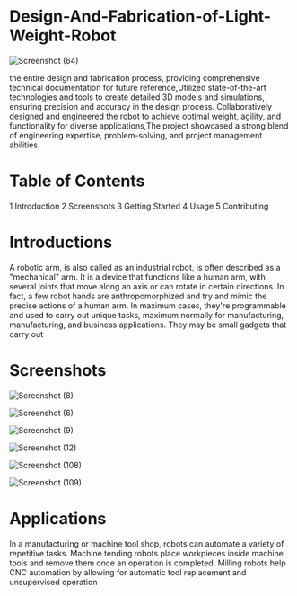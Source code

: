 # Design-And-Fabrication-of-Light-Weight-Robot

![Screenshot (64)](https://github.com/vishalkumar32/Design-And-Fabrication-of-Light-Weight-Robot/assets/111268202/44a85bf2-72a1-4dae-9d69-e292ba5c3a63)

the entire design and fabrication process, providing comprehensive technical documentation for future reference,Utilized
state-of-the-art technologies and tools to create detailed 3D models and simulations, ensuring precision and accuracy in the design process.
Collaboratively designed and engineered the robot to achieve optimal weight, agility, and functionality for diverse
applications,The project showcased a strong blend of engineering expertise, problem-solving, and project management abilities.

# Table of Contents
1 Introduction
2 Screenshots
3 Getting Started
4 Usage
5 Contributing

# Introductions
  A robotic arm, is also called as an industrial robot, is often described as a "mechanical" arm. It is a device that functions like a human arm, with several 
  joints that move along an axis or can rotate in certain directions. In fact, a few robot hands are anthropomorphized and try and mimic the precise actions of a 
  human arm. In maximum cases, they're programmable and used to carry out unique tasks, maximum normally for manufacturing, manufacturing, and business applications. 
  They may be small gadgets that carry out

# Screenshots
![Screenshot (8)](https://github.com/vishalkumar32/Design-And-Fabrication-of-Light-Weight-Robot/assets/111268202/5ac71d28-0eaa-44fb-8f97-17dab5b5b73e)


![Screenshot (6)](https://github.com/vishalkumar32/Design-And-Fabrication-of-Light-Weight-Robot/assets/111268202/c9a3792f-3650-4ad3-b6b8-fb2a3be6c6a8)


![Screenshot (9)](https://github.com/vishalkumar32/Design-And-Fabrication-of-Light-Weight-Robot/assets/111268202/dae2e422-134f-4191-a2c0-38dc9fc168ec)

![Screenshot (12)](https://github.com/vishalkumar32/Design-And-Fabrication-of-Light-Weight-Robot/assets/111268202/9fbe1708-e381-416e-98d4-b9ee9e674e35)


![Screenshot (108)](https://github.com/vishalkumar32/Design-And-Fabrication-of-Light-Weight-Robot/assets/111268202/5d38bab8-34e4-480d-8057-3b698d36a325)


![Screenshot (109)](https://github.com/vishalkumar32/Design-And-Fabrication-of-Light-Weight-Robot/assets/111268202/badf3340-f2e9-4b77-985e-a4f148a6bb31)

# Applications
In a manufacturing or machine tool shop, robots can automate a variety of repetitive tasks. Machine tending robots place workpieces inside machine tools and remove 
them once an operation is completed. Milling robots help CNC automation by allowing for automatic tool replacement and unsupervised operation
